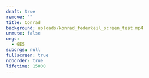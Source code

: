 ```yaml
---
draft: true
remove: ""
title: Conrad
background: uploads/konrad_federkeil_screen_test.mp4
unmute: false
orgs:
  - GES
suborgs: null
fullscreen: true
noborder: true
lifetime: 15000
---
```

